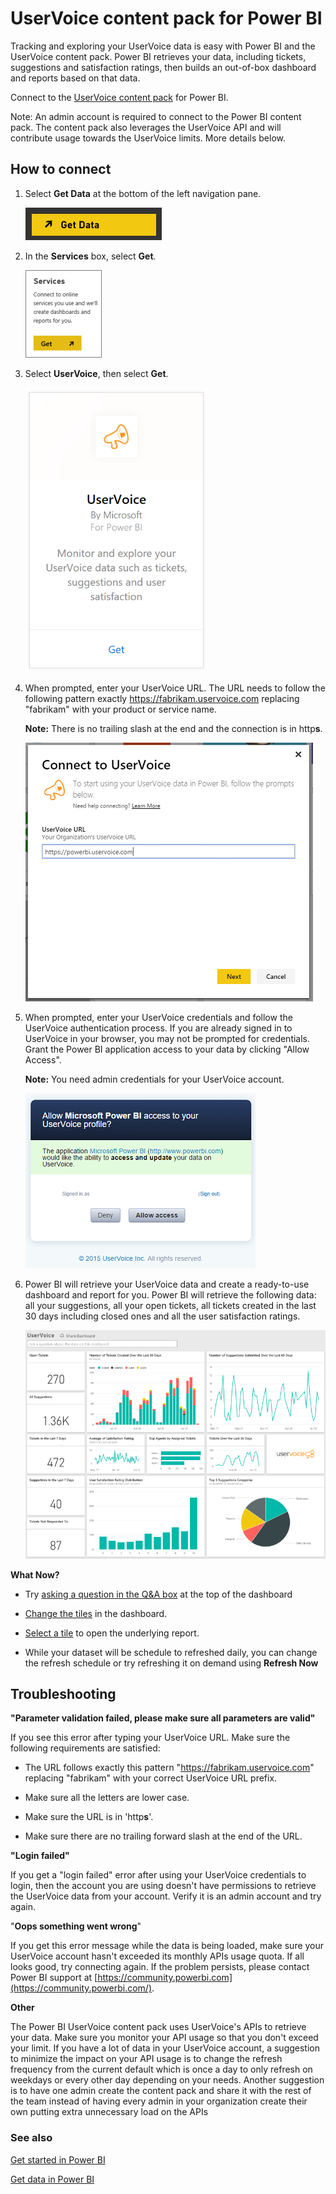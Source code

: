 <properties
   pageTitle="UserVoice content pack"
   description="UserVoice content pack for Power BI"
   services="powerbi"
   documentationCenter=""
   authors="joeshoukry"
   manager="erikre"
   backup="maggiesMSFT"
   editor=""
   tags=""
   qualityFocus="no"
   qualityDate=""/>

<tags
   ms.service="powerbi"
   ms.devlang="NA"
   ms.topic="article"
   ms.tgt_pltfrm="NA"
   ms.workload="powerbi"
   ms.date="03/10/2017"
   ms.author="yshoukry"/>

# UserVoice content pack for Power&nbsp;BI

Tracking and exploring your UserVoice data is easy with Power BI and the UserVoice content pack. Power BI retrieves your data, including tickets, suggestions and satisfaction ratings, then builds an out-of-box dashboard and reports based on that data.

Connect to the [UserVoice content pack](https://app.powerbi.com/getdata/services/uservoice) for Power BI.

Note: An admin account is required to connect to the Power BI content pack. The content pack also leverages the UserVoice API and will contribute usage towards the UserVoice limits. More details below.

## How to connect

1.  Select **Get Data** at the bottom of the left navigation pane.

	![](media/powerbi-content-pack-uservoice/PBI_GetData.png)

2.  In the **Services** box, select **Get**.

	![](media/powerbi-content-pack-uservoice/PBI_GetServices.png) 

3.  Select **UserVoice**, then select **Get**.

	![](media/powerbi-content-pack-uservoice/uservoice.png)

4.  When prompted, enter your UserVoice URL. The URL needs to follow the following pattern exactly https://fabrikam.uservoice.com replacing "fabrikam" with your product or service name.

    **Note:** There is no trailing slash at the end and the connection is in http**s**.

	![](media/powerbi-content-pack-uservoice/Capture.PNG)

5.  When prompted, enter your UserVoice credentials and follow the UserVoice authentication process. If you are already signed in to UserVoice in your browser, you may not be prompted for credentials. Grant the Power BI application access to your data by clicking "Allow Access".

	**Note:** You need admin credentials for your UserVoice account.

	![](media/powerbi-content-pack-uservoice/Capture3.PNG)

7.  Power BI will retrieve your UserVoice data and create a ready-to-use dashboard and report for you. Power BI will retrieve the following data: all your suggestions, all your open tickets, all tickets created in the last 30 days including closed ones and all the user satisfaction ratings.

	![](media/powerbi-content-pack-uservoice/Capture4.png)

**What Now?**

- Try [asking a question in the Q&A box](powerbi-service-q-and-a.md) at the top of the dashboard

- [Change the tiles](powerbi-service-edit-a-tile-in-a-dashboard.md) in the dashboard.

- [Select a tile](powerbi-service-dashboard-tiles.md) to open the underlying report.

- While your dataset will be schedule to refreshed daily, you can change the refresh schedule or try refreshing it on demand using **Refresh Now**

## Troubleshooting

**"Parameter validation failed, please make sure all parameters are valid"**

If you see this error after typing your UserVoice URL. Make sure the following requirements are satisfied:

-  The URL follows exactly this pattern "https://fabrikam.uservoice.com" replacing "fabrikam" with your correct UserVoice URL prefix.

-  Make sure all the letters are lower case.

-  Make sure the URL is in 'http**s**'.

-  Make sure there are no trailing forward slash at the end of the URL.

**"Login failed"**

If you get a "login failed" error after using your UserVoice credentials to login, then the account you are using doesn't have permissions to retrieve the UserVoice data from your account. Verify it is an admin account and try again.

"**Oops something went wrong**"

If you get this error message while the data is being loaded, make sure your UserVoice account hasn't exceeded its monthly APIs usage quota. If all looks good, try connecting again. If the problem persists, please contact Power BI support at [https://community.powerbi.com](https://community.powerbi.com/).

**Other**  

The Power BI UserVoice content pack uses UserVoice's APIs to retrieve your data. Make sure you monitor your API usage so that you don't exceed your limit. If you have a lot of data in your UserVoice account, a suggestion to minimize the impact on your API usage is to change the refresh frequency from the current default which is once a day to only refresh on weekdays or every other day depending on your needs. Another suggestion is to have one admin create the content pack and share it with the rest of the team instead of having every admin in your organization create their own putting extra unnecessary load on the APIs

### See also

[Get started in Power BI](powerbi-service-get-started.md)

[Get data in Power BI](powerbi-service-get-data.md)

